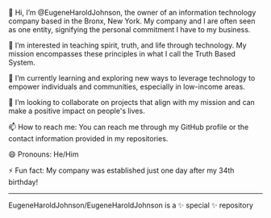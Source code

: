 👋 Hi, I’m @EugeneHaroldJohnson, the owner of an information technology company based in the Bronx, New York. My company and I are often seen as one entity, signifying the personal commitment I have to my business.

👀 I’m interested in teaching spirit, truth, and life through technology. My mission encompasses these principles in what I call the Truth Based System.

🌱 I’m currently learning and exploring new ways to leverage technology to empower individuals and communities, especially in low-income areas.

💞️ I’m looking to collaborate on projects that align with my mission and can make a positive impact on people's lives.

📫 How to reach me: You can reach me through my GitHub profile or the contact information provided in my repositories.

😄 Pronouns: He/Him

⚡ Fun fact: My company was established just one day after my 34th birthday!

---

EugeneHaroldJohnson/EugeneHaroldJohnson is a ✨ special ✨ repository 
